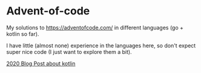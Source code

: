 # Advent-of-code

My solutions to https://adventofcode.com/ in different languages (go + kotlin so far).

I have little (almost none) experience in the languages here, so don't expect super nice code (I just want to explore them a bit).

[2020 Blog Post about kotlin](https://pin3da.github.io/posts/advent-of-kotlin/)
